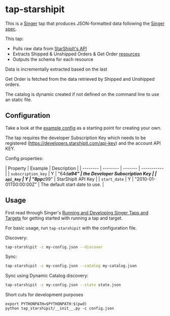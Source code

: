 # tap-starshipit

This is a [Singer](https://singer.io) tap that produces JSON-formatted data following the [Singer spec](https://github.com/singer-io/getting-started/blob/master/SPEC.md).

This tap:

- Pulls raw data from [StarShipIt's API](https://developers.starshipit.com/)
- Extracts Shipped & Unshipped Orders & Get Order [resources](https://developers.starshipit.com/docs/services/58e5bb041164fe12c0b94ff1/operations/Shipped-Orders)
- Outputs the schema for each resource

Data is incrementally extracted based on the last

Get Order is fetched from the data retrieved by Shipped and Unshipped orders. 

The catalog is dynamic created if not defined on the command line to use an static file.

## Configuration

Take a look at the [example config](example.config.json) as a starting point for creating your own.

The tap requires the developer Subscription Key which needs to be registered (https://developers.starshipit.com/api-key) and the account API KEY.

Config properties:

| Property | Example | Description |
| -------- | -------- | ------- | ----------- |
| `subscription_key` | Y | "64d*******a94" | the Developer Subscription Key |
| `api_key` | Y | "8pp*******z99" | StarShipIt API Key |
| `start_date` | Y | "2010-01-01T00:00:00Z" | The default start date to use. |


## Usage

First read through Singer's [Running and Developing Singer Taps and Targets](https://github.com/singer-io/getting-started/blob/master/docs/RUNNING_AND_DEVELOPING.md#running-and-developing-singer-taps-and-targets) for getting started with running a tap and target.

For basic usage, run `tap-starshipit` with the configuration file.

Discovery:

```sh
tap-starshipit -c my-config.json --discover
```

Sync:

```sh
tap-starshipit -c my-config.json --catalog my-catalog.json
```

Sync using Dynamic Catalog discovery:

```sh
tap-starshipit -c my-config.json --state state.json
```

Short cuts for development purposes
```
export PYTHONPATH=$PYTHONPATH:$(pwd)
python tap_starshipit/__init__.py -c config.json
```
